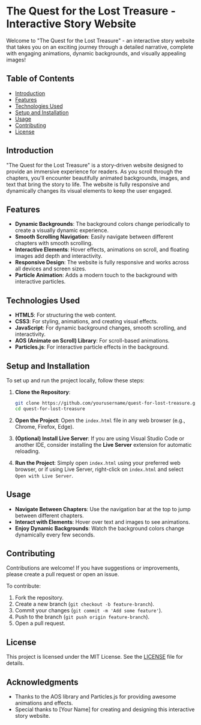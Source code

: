 # The Quest for the Lost Treasure - Interactive Story Website

Welcome to "The Quest for the Lost Treasure" - an interactive story website that takes you on an exciting journey through a detailed narrative, complete with engaging animations, dynamic backgrounds, and visually appealing images!

## Table of Contents

- [Introduction](#introduction)
- [Features](#features)
- [Technologies Used](#technologies-used)
- [Setup and Installation](#setup-and-installation)
- [Usage](#usage)
- [Contributing](#contributing)
- [License](#license)

## Introduction

"The Quest for the Lost Treasure" is a story-driven website designed to provide an immersive experience for readers. As you scroll through the chapters, you'll encounter beautifully animated backgrounds, images, and text that bring the story to life. The website is fully responsive and dynamically changes its visual elements to keep the user engaged.

## Features

- **Dynamic Backgrounds**: The background colors change periodically to create a visually dynamic experience.
- **Smooth Scrolling Navigation**: Easily navigate between different chapters with smooth scrolling.
- **Interactive Elements**: Hover effects, animations on scroll, and floating images add depth and interactivity.
- **Responsive Design**: The website is fully responsive and works across all devices and screen sizes.
- **Particle Animation**: Adds a modern touch to the background with interactive particles.

## Technologies Used

- **HTML5**: For structuring the web content.
- **CSS3**: For styling, animations, and creating visual effects.
- **JavaScript**: For dynamic background changes, smooth scrolling, and interactivity.
- **AOS (Animate on Scroll) Library**: For scroll-based animations.
- **Particles.js**: For interactive particle effects in the background.

## Setup and Installation

To set up and run the project locally, follow these steps:

1. **Clone the Repository**:
    ```bash
    git clone https://github.com/yourusername/quest-for-lost-treasure.git
    cd quest-for-lost-treasure
    ```

2. **Open the Project**:
   Open the `index.html` file in any web browser (e.g., Chrome, Firefox, Edge).

3. **(Optional) Install Live Server**:
   If you are using Visual Studio Code or another IDE, consider installing the **Live Server** extension for automatic reloading.

4. **Run the Project**:
   Simply open `index.html` using your preferred web browser, or if using Live Server, right-click on `index.html` and select `Open with Live Server`.

## Usage

- **Navigate Between Chapters**: Use the navigation bar at the top to jump between different chapters.
- **Interact with Elements**: Hover over text and images to see animations.
- **Enjoy Dynamic Backgrounds**: Watch the background colors change dynamically every few seconds.

## Contributing

Contributions are welcome! If you have suggestions or improvements, please create a pull request or open an issue.

To contribute:

1. Fork the repository.
2. Create a new branch (`git checkout -b feature-branch`).
3. Commit your changes (`git commit -m 'Add some feature'`).
4. Push to the branch (`git push origin feature-branch`).
5. Open a pull request.

## License

This project is licensed under the MIT License. See the [LICENSE](LICENSE) file for details.

## Acknowledgments

- Thanks to the AOS library and Particles.js for providing awesome animations and effects.
- Special thanks to [Your Name] for creating and designing this interactive story website.

